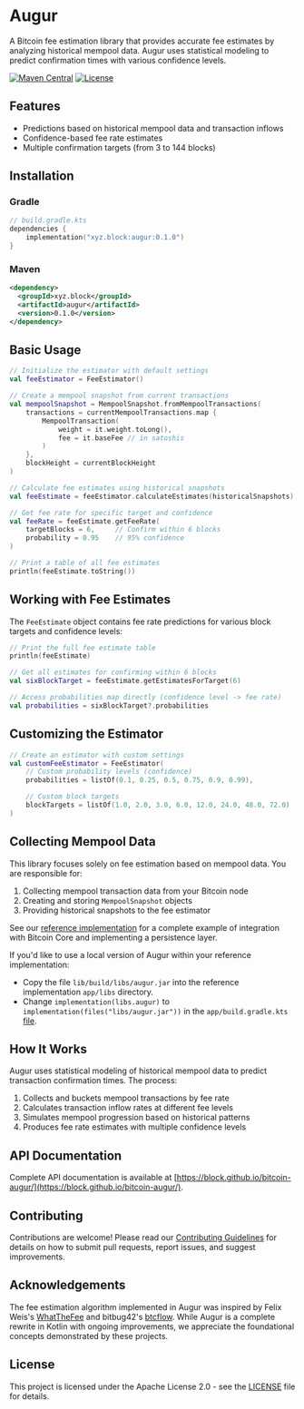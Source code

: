 # Augur

A Bitcoin fee estimation library that provides accurate fee estimates by analyzing historical mempool data. Augur uses statistical modeling to predict confirmation times with various confidence levels.

[![Maven Central](https://img.shields.io/maven-central/v/xyz.block/augur.svg)](https://search.maven.org/artifact/xyz.block/augur)
[![License](https://img.shields.io/github/license/block/bitcoin-augur)](LICENSE)

## Features

- Predictions based on historical mempool data and transaction inflows
- Confidence-based fee rate estimates
- Multiple confirmation targets (from 3 to 144 blocks)

## Installation

### Gradle

```kotlin
// build.gradle.kts
dependencies {
    implementation("xyz.block:augur:0.1.0")
}
```

### Maven

```xml
<dependency>
  <groupId>xyz.block</groupId>
  <artifactId>augur</artifactId>
  <version>0.1.0</version>
</dependency>
```

## Basic Usage

```kotlin
// Initialize the estimator with default settings
val feeEstimator = FeeEstimator()

// Create a mempool snapshot from current transactions
val mempoolSnapshot = MempoolSnapshot.fromMempoolTransactions(
    transactions = currentMempoolTransactions.map {
        MempoolTransaction(
            weight = it.weight.toLong(),
            fee = it.baseFee // in satoshis
        )
    },
    blockHeight = currentBlockHeight
)

// Calculate fee estimates using historical snapshots
val feeEstimate = feeEstimator.calculateEstimates(historicalSnapshots)

// Get fee rate for specific target and confidence
val feeRate = feeEstimate.getFeeRate(
    targetBlocks = 6,     // Confirm within 6 blocks
    probability = 0.95    // 95% confidence
)

// Print a table of all fee estimates
println(feeEstimate.toString())
```

## Working with Fee Estimates

The `FeeEstimate` object contains fee rate predictions for various block targets and confidence levels:

```kotlin
// Print the full fee estimate table
println(feeEstimate)

// Get all estimates for confirming within 6 blocks
val sixBlockTarget = feeEstimate.getEstimatesForTarget(6)

// Access probabilities map directly (confidence level -> fee rate)
val probabilities = sixBlockTarget?.probabilities
```

## Customizing the Estimator

```kotlin
// Create an estimator with custom settings
val customFeeEstimator = FeeEstimator(
    // Custom probability levels (confidence)
    probabilities = listOf(0.1, 0.25, 0.5, 0.75, 0.9, 0.99),

    // Custom block targets
    blockTargets = listOf(1.0, 2.0, 3.0, 6.0, 12.0, 24.0, 48.0, 72.0)
)
```

## Collecting Mempool Data

This library focuses solely on fee estimation based on mempool data. You are responsible for:

1. Collecting mempool transaction data from your Bitcoin node
2. Creating and storing `MempoolSnapshot` objects
3. Providing historical snapshots to the fee estimator

See our [reference implementation](https://github.com/block/bitcoin-augur-reference) for a complete example of integration with Bitcoin Core and implementing a persistence layer.

If you'd like to use a local version of Augur within your reference implementation:
 - Copy the file `lib/build/libs/augur.jar` into the reference implementation `app/libs` directory.
 - Change
`implementation(libs.augur)` to `implementation(files("libs/augur.jar"))` in the `app/build.gradle.kts` [file](https://github.com/block/bitcoin-augur-reference/blob/main/app/build.gradle.kts).

## How It Works

Augur uses statistical modeling of historical mempool data to predict transaction confirmation times. The process:

1. Collects and buckets mempool transactions by fee rate
2. Calculates transaction inflow rates at different fee levels
3. Simulates mempool progression based on historical patterns
4. Produces fee rate estimates with multiple confidence levels

## API Documentation

Complete API documentation is available at [https://block.github.io/bitcoin-augur/](https://block.github.io/bitcoin-augur/).

## Contributing

Contributions are welcome! Please read our [Contributing Guidelines](CONTRIBUTING.md) for details on how to submit pull requests, report issues, and suggest improvements.

## Acknowledgements

The fee estimation algorithm implemented in Augur was inspired by Felix Weis's [WhatTheFee](https://github.com/FelixWeis/WhatTheFee--legacy) and bitbug42's [btcflow](https://github.com/joltfun/btcflow). While Augur is a complete rewrite in Kotlin with ongoing improvements, we appreciate the foundational concepts demonstrated by these projects.

## License

This project is licensed under the Apache License 2.0 - see the [LICENSE](LICENSE) file for details.
